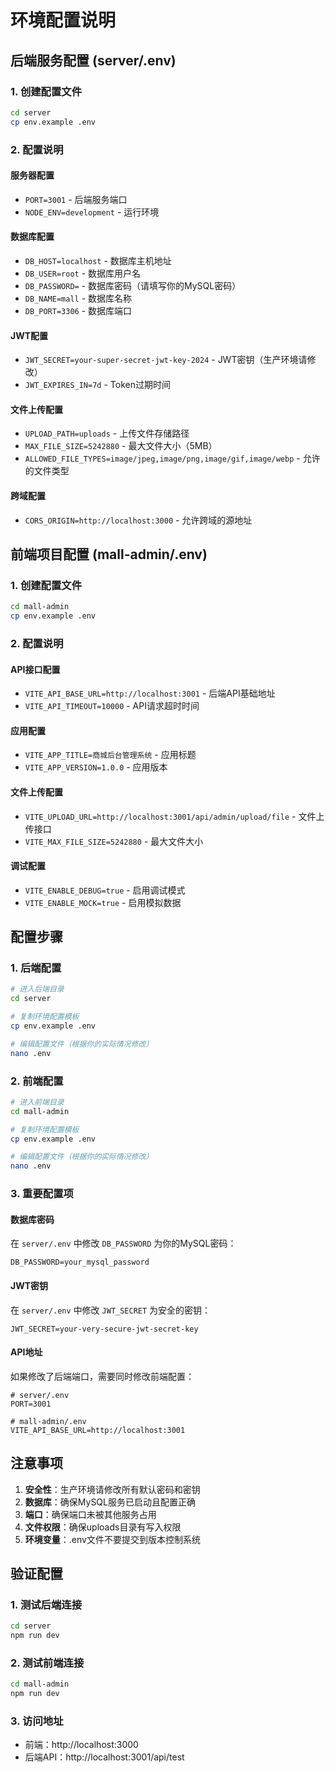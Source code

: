 # 环境配置说明

## 后端服务配置 (server/.env)

### 1. 创建配置文件
```bash
cd server
cp env.example .env
```

### 2. 配置说明

#### 服务器配置
- `PORT=3001` - 后端服务端口
- `NODE_ENV=development` - 运行环境

#### 数据库配置
- `DB_HOST=localhost` - 数据库主机地址
- `DB_USER=root` - 数据库用户名
- `DB_PASSWORD=` - 数据库密码（请填写你的MySQL密码）
- `DB_NAME=mall` - 数据库名称
- `DB_PORT=3306` - 数据库端口

#### JWT配置
- `JWT_SECRET=your-super-secret-jwt-key-2024` - JWT密钥（生产环境请修改）
- `JWT_EXPIRES_IN=7d` - Token过期时间

#### 文件上传配置
- `UPLOAD_PATH=uploads` - 上传文件存储路径
- `MAX_FILE_SIZE=5242880` - 最大文件大小（5MB）
- `ALLOWED_FILE_TYPES=image/jpeg,image/png,image/gif,image/webp` - 允许的文件类型

#### 跨域配置
- `CORS_ORIGIN=http://localhost:3000` - 允许跨域的源地址

## 前端项目配置 (mall-admin/.env)

### 1. 创建配置文件
```bash
cd mall-admin
cp env.example .env
```

### 2. 配置说明

#### API接口配置
- `VITE_API_BASE_URL=http://localhost:3001` - 后端API基础地址
- `VITE_API_TIMEOUT=10000` - API请求超时时间

#### 应用配置
- `VITE_APP_TITLE=商城后台管理系统` - 应用标题
- `VITE_APP_VERSION=1.0.0` - 应用版本

#### 文件上传配置
- `VITE_UPLOAD_URL=http://localhost:3001/api/admin/upload/file` - 文件上传接口
- `VITE_MAX_FILE_SIZE=5242880` - 最大文件大小

#### 调试配置
- `VITE_ENABLE_DEBUG=true` - 启用调试模式
- `VITE_ENABLE_MOCK=true` - 启用模拟数据

## 配置步骤

### 1. 后端配置
```bash
# 进入后端目录
cd server

# 复制环境配置模板
cp env.example .env

# 编辑配置文件（根据你的实际情况修改）
nano .env
```

### 2. 前端配置
```bash
# 进入前端目录
cd mall-admin

# 复制环境配置模板
cp env.example .env

# 编辑配置文件（根据你的实际情况修改）
nano .env
```

### 3. 重要配置项

#### 数据库密码
在 `server/.env` 中修改 `DB_PASSWORD` 为你的MySQL密码：
```
DB_PASSWORD=your_mysql_password
```

#### JWT密钥
在 `server/.env` 中修改 `JWT_SECRET` 为安全的密钥：
```
JWT_SECRET=your-very-secure-jwt-secret-key
```

#### API地址
如果修改了后端端口，需要同时修改前端配置：
```
# server/.env
PORT=3001

# mall-admin/.env
VITE_API_BASE_URL=http://localhost:3001
```

## 注意事项

1. **安全性**：生产环境请修改所有默认密码和密钥
2. **数据库**：确保MySQL服务已启动且配置正确
3. **端口**：确保端口未被其他服务占用
4. **文件权限**：确保uploads目录有写入权限
5. **环境变量**：.env文件不要提交到版本控制系统

## 验证配置

### 1. 测试后端连接
```bash
cd server
npm run dev
```

### 2. 测试前端连接
```bash
cd mall-admin
npm run dev
```

### 3. 访问地址
- 前端：http://localhost:3000
- 后端API：http://localhost:3001/api/test 